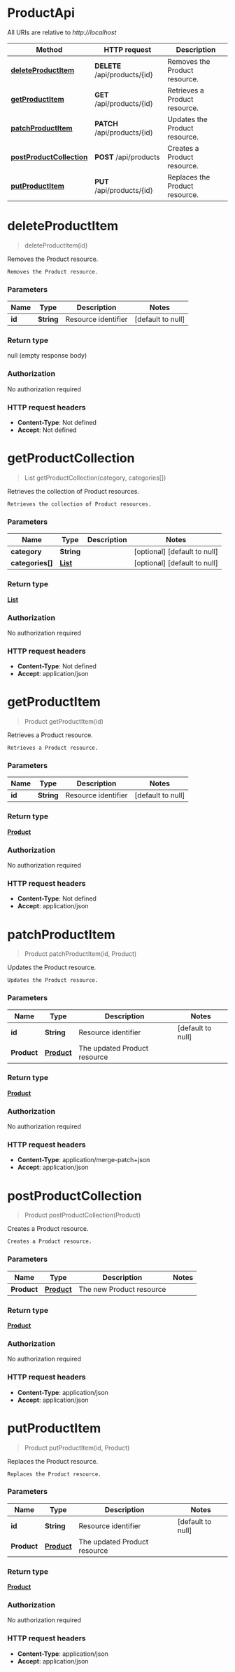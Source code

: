 # ProductApi

All URIs are relative to *http://localhost*

| Method | HTTP request | Description |
|------------- | ------------- | -------------|
| [**deleteProductItem**](category-api.docs.md#deleteProductItem) | **DELETE** /api/products/{id} | Removes the Product resource. |
| [**getProductItem**](category-api.docs.md#getProductItem) | **GET** /api/products/{id} | Retrieves a Product resource. |
| [**patchProductItem**](category-api.docs.md#patchProductItem) | **PATCH** /api/products/{id} | Updates the Product resource. |
| [**postProductCollection**](category-api.docs.md#postProductCollection) | **POST** /api/products | Creates a Product resource. |
| [**putProductItem**](category-api.docs.md#putProductItem) | **PUT** /api/products/{id} | Replaces the Product resource. |


<a name="deleteProductItem"></a>
# **deleteProductItem**
> deleteProductItem(id)

Removes the Product resource.

    Removes the Product resource.

### Parameters

| Name   | Type       | Description         | Notes             |
|--------|------------|---------------------|-------------------|
| **id** | **String** | Resource identifier | [default to null] |

### Return type

null (empty response body)

### Authorization

No authorization required

### HTTP request headers

- **Content-Type**: Not defined
- **Accept**: Not defined

<a name="getProductCollection"></a>
# **getProductCollection**
> List getProductCollection(category, categories\[\])

Retrieves the collection of Product resources.

    Retrieves the collection of Product resources.

### Parameters

| Name               | Type                                             | Description | Notes                        |
|--------------------|--------------------------------------------------|-------------|------------------------------|
| **category**       | **String**                                       |             | [optional] [default to null] |
| **categories\[\]** | [**List**](../../entity/Product/product.docs.md) |             | [optional] [default to null] |

### Return type

[**List**](../../entity/Product/product.docs.md)

### Authorization

No authorization required

### HTTP request headers

- **Content-Type**: Not defined
- **Accept**: application/json

<a name="getProductItem"></a>
# **getProductItem**
> Product getProductItem(id)

Retrieves a Product resource.

    Retrieves a Product resource.

### Parameters

| Name   | Type       | Description         | Notes             |
|--------|------------|---------------------|-------------------|
| **id** | **String** | Resource identifier | [default to null] |

### Return type

[**Product**](../../entity/Product/product.docs.md)

### Authorization

No authorization required

### HTTP request headers

- **Content-Type**: Not defined
- **Accept**: application/json

<a name="patchProductItem"></a>
# **patchProductItem**
> Product patchProductItem(id, Product)

Updates the Product resource.

    Updates the Product resource.

### Parameters

| Name        | Type                                                | Description                  | Notes             |
|-------------|-----------------------------------------------------|------------------------------|-------------------|
| **id**      | **String**                                          | Resource identifier          | [default to null] |
| **Product** | [**Product**](../../entity/Product/product.docs.md) | The updated Product resource |                   |

### Return type

[**Product**](../../entity/Product/product.docs.md)

### Authorization

No authorization required

### HTTP request headers

- **Content-Type**: application/merge-patch+json
- **Accept**: application/json

<a name="postProductCollection"></a>
# **postProductCollection**
> Product postProductCollection(Product)

Creates a Product resource.

    Creates a Product resource.

### Parameters

| Name        | Type                                                | Description              | Notes |
|-------------|-----------------------------------------------------|--------------------------|-------|
| **Product** | [**Product**](../../entity/Product/product.docs.md) | The new Product resource |       |

### Return type

[**Product**](../../entity/Product/product.docs.md)

### Authorization

No authorization required

### HTTP request headers

- **Content-Type**: application/json
- **Accept**: application/json

<a name="putProductItem"></a>
# **putProductItem**
> Product putProductItem(id, Product)

Replaces the Product resource.

    Replaces the Product resource.

### Parameters

| Name        | Type                                                | Description                  | Notes             |
|-------------|-----------------------------------------------------|------------------------------|-------------------|
| **id**      | **String**                                          | Resource identifier          | [default to null] |
| **Product** | [**Product**](../../entity/Product/product.docs.md) | The updated Product resource |                   |

### Return type

[**Product**](../../entity/Product/product.docs.md)

### Authorization

No authorization required

### HTTP request headers

- **Content-Type**: application/json
- **Accept**: application/json
